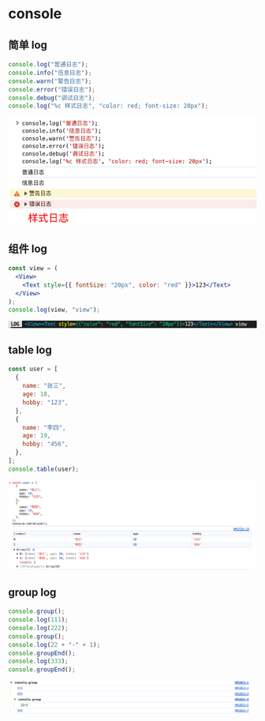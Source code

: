 # console

## 简单 log

```js
console.log("普通日志");
console.info("信息日志");
console.warn("警告日志");
console.error("错误日志");
console.debug("调试日志");
console.log("%c 样式日志", "color: red; font-size: 20px");
```

![alt text](./img/log.png)

## 组件 log

```jsx
const view = (
  <View>
    <Text style={{ fontSize: "20px", color: "red" }}>123</Text>
  </View>
);
console.log(view, "view");
```

![alt text](./img/log-1.png)

## table log

```jsx
const user = [
  {
    name: "张三",
    age: 18,
    hobby: "123",
  },
  {
    name: "李四",
    age: 19,
    hobby: "456",
  },
];
console.table(user);
```

![alt text](./img/log-2.png)

## group log

```jsx
console.group();
console.log(111);
console.log(222);
console.group();
console.log(22 + "-" + 1);
console.groupEnd();
console.log(333);
console.groupEnd();
```

![alt text](./img/log-3.png)
